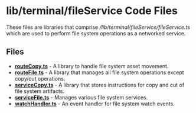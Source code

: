 # lib/terminal/fileService Code Files
These files are libraries that comprise */lib/terminal/fileService/fileService.ts* which are used to perform file system operations as a networked service.

## Files
<!-- Do not edit below this line.  Contents dynamically populated. -->

* **[routeCopy.ts](routeCopy.ts)**       - A library to handle file system asset movement.
* **[routeFile.ts](routeFile.ts)**       - A library that manages all file system operations except copy/cut operations.
* **[serviceCopy.ts](serviceCopy.ts)**   - A library that stores instructions for copy and cut of file system artifacts.
* **[serviceFile.ts](serviceFile.ts)**   - Manages various file system services.
* **[watchHandler.ts](watchHandler.ts)** - An event handler for file system watch events.